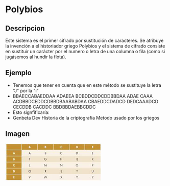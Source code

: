 # Polybios
## Descripcion
Este sistema es el primer cifrado por sustitución de caracteres. Se atribuye la invención a el historiador griego Polybios y el sistema de cifrado consiste en sustituir un carácter por el numero o letra de una columna o fila (como si jugásemos al hundir la flota).
## Ejemplo
- Tenemos que tener en cuenta que en este método se sustituye la letra "J" por la "I"
- BBAECCABAEDDAA ADAEEA BCBDDCDDCDDBBDAA ADAE CAAA ACDBBDCEDDCDBBDBAABABDAA CBAEDDCDADCD DEDCAAADCD CECDDB CACDDC BBDBBDAEBBCDDC
- Esto signfificaría:
- Genbeta Dev Historia de la criptografia Metodo usado por los griegos
## Imagen
![image](pilybios.png)

